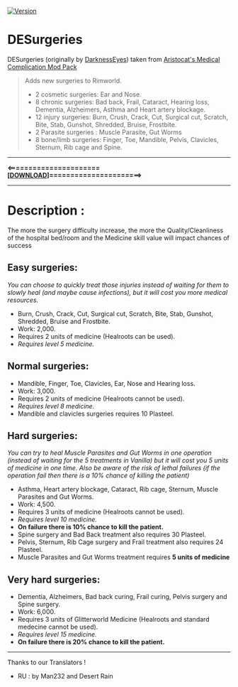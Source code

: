[![Version](https://img.shields.io/badge/Rimworld-A18-red.svg)](http://rimworldgame.com/)
# DESurgeries
DESurgeries (originally by [DarknessEyes](https://ludeon.com/forums/index.php?topic=18976.0))  taken from [Aristocat's Medical Complication Mod Pack](https://ludeon.com/forums/index.php?topic=20708.0)

> Adds new surgeries to Rimworld.
> * 2 cosmetic surgeries: Ear and Nose.
> * 8 chronic surgeries: Bad back, Frail, Cataract, Hearing loss, Dementia, Alzheimers, Asthma and Heart artery blockage.
> * 12 injury surgeries: Burn, Crush, Crack, Cut, Surgical cut, Scratch, Bite, Stab, Gunshot, Shredded, Bruise, Frostbite.
> * 2 Parasite surgeries : Muscle Parasite, Gut Worms
> * 8 bone/limb surgeries: Finger, Toe, Mandible, Pelvis, Clavicles, Sternum, Rib cage and Spine.

____________________________
**<======================[[DOWNLOAD](https://github.com/kaptain-kavern/DESurgeries/releases/latest)]======================>**
____________________________

# Description :
The more the surgery difficulty increase, the more the Quality/Cleanliness of the hospital bed/room and the Medicine skill value will impact chances of success

## Easy surgeries:
*You can choose to quickly treat those injuries instead of waiting for them to slowly heal (and maybe cause infections), but it will cost you more medical resources.*
* Burn, Crush, Crack, Cut, Surgical cut, Scratch, Bite, Stab, Gunshot, Shredded, Bruise and Frostbite.
* Work: 2,000.
* Requires 2 units of medicine (Healroots can be used).
* _Requires level 5 medicine._

## Normal surgeries:
* Mandible, Finger, Toe, Clavicles, Ear, Nose and Hearing loss.
* Work: 3,000.
* Requires 2 units of medicine (Healroots cannot be used).
* _Requires level 8 medicine._
* Mandible and clavicles surgeries requires 10 Plasteel.

## Hard surgeries:
*You can try to heal Muscle Parasites and Gut Worms in one operation (instead of waiting for the 5 treatments in Vanilla) but it will cost you 5 units of medicine in one time. Also be aware of the risk of lethal failures (if the operation fail then there is a 10% chance of killing the patient)*
* Asthma, Heart artery blockage, Cataract, Rib cage, Sternum, Muscle Parasites and Gut Worms.
* Work: 4,500.
* Requires 3 units of medicine (Healroots cannot be used).
* _Requires level 10 medicine._
* __On failure there is 10% chance to kill the patient.__
* Spine surgery and Bad Back treatment also requires 30 Plasteel.
* Pelvis, Sternum, Rib Cage surgery and Frail treatment also requires 24 Plasteel.
* Muscle Parasites and Gut Worms treatment requires __5 units of medicine__

## Very hard surgeries:
* Dementia, Alzheimers, Bad back curing, Frail curing, Pelvis surgery and Spine surgery.
* Work: 6,000.
* Requires 3 units of Glitterworld Medicine (Healroots and standard medecine cannot be used).
* _Requires level 15 medicine._
* __On failure there is 20% chance to kill the patient.__

______________________

Thanks to our Translators !
- RU : by Man232 and Desert Rain
